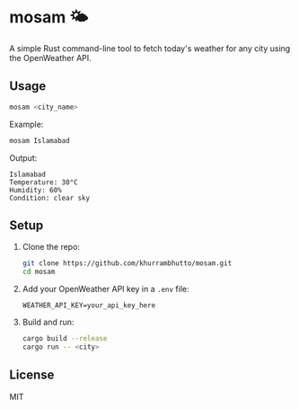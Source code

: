 # mosam 🌤️

A simple Rust command-line tool to fetch today's weather for any city using the OpenWeather API.

## Usage

```bash
mosam <city_name>
```

Example:

```bash
mosam Islamabad
```

Output:

```
Islamabad
Temperature: 30°C
Humidity: 60%
Condition: clear sky
```

## Setup

1. Clone the repo:

   ```bash
   git clone https://github.com/khurrambhutto/mosam.git
   cd mosam
   ```

2. Add your OpenWeather API key in a `.env` file:

   ```
   WEATHER_API_KEY=your_api_key_here
   ```

3. Build and run:

   ```bash
   cargo build --release
   cargo run -- <city>
   ```

## License

MIT
